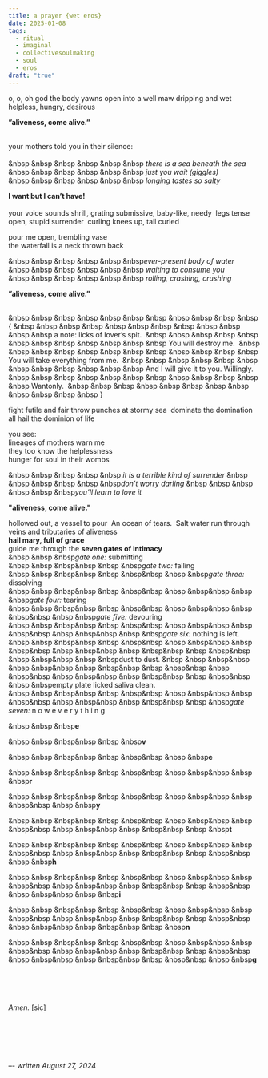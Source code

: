 ```yaml
---
title: a prayer {wet eros}
date: 2025-01-08
tags:
  - ritual
  - imaginal
  - collectivesoulmaking
  - soul
  - eros
draft: "true"
---
```


o, o, oh god
the body yawns open into a well
maw dripping and wet
helpless, hungry, desirous
<br/>

**”aliveness, come alive.”**  
<br/>

your mothers told you in their silence:  
<br/>
&nbsp &nbsp &nbsp &nbsp &nbsp &nbsp *there is a sea beneath the sea*  
&nbsp &nbsp &nbsp &nbsp &nbsp &nbsp *just you wait (giggles)*  
&nbsp &nbsp &nbsp &nbsp &nbsp &nbsp *longing tastes so salty* 
<br/>

**I want but I can’t have!**  
<br/>
your voice sounds shrill, grating
submissive, baby-like, needy 
legs tense open, stupid surrender 
curling knees up, tail curled  

pour me open, trembling vase  
the waterfall is a neck thrown back
<br/>

&nbsp &nbsp &nbsp &nbsp &nbsp &nbsp*ever-present body of water*  
&nbsp &nbsp &nbsp &nbsp &nbsp &nbsp *waiting to consume you*  
&nbsp &nbsp &nbsp &nbsp &nbsp &nbsp *rolling, crashing, crushing*
<br/>

**”aliveness, come alive.”**  
<br/>

&nbsp &nbsp &nbsp &nbsp &nbsp &nbsp &nbsp &nbsp &nbsp &nbsp &nbsp { 
&nbsp &nbsp &nbsp &nbsp &nbsp &nbsp &nbsp &nbsp &nbsp &nbsp &nbsp &nbsp a note: licks of lover’s spit. 
&nbsp &nbsp &nbsp &nbsp &nbsp &nbsp &nbsp &nbsp &nbsp &nbsp &nbsp &nbsp You will destroy me. 
&nbsp &nbsp &nbsp &nbsp &nbsp &nbsp &nbsp &nbsp &nbsp &nbsp &nbsp &nbsp You will take everything from me. 
&nbsp &nbsp &nbsp &nbsp &nbsp &nbsp &nbsp &nbsp &nbsp &nbsp &nbsp &nbsp And I will give it to you. Willingly. 
&nbsp &nbsp &nbsp &nbsp &nbsp &nbsp &nbsp &nbsp &nbsp &nbsp &nbsp &nbsp Wantonly. 
&nbsp &nbsp &nbsp &nbsp &nbsp &nbsp &nbsp &nbsp &nbsp &nbsp &nbsp &nbsp } 
<br/>

fight futile and fair
throw punches at stormy sea 
dominate the domination  
all hail the dominion of life  
<br/>

you see:  
lineages of mothers warn me  
they too know the helplessness  
hunger for soul in their wombs 
<br/>

&nbsp &nbsp &nbsp &nbsp &nbsp *it is a terrible kind of surrender*
&nbsp &nbsp &nbsp &nbsp &nbsp &nbsp*don’t worry darling*
&nbsp &nbsp &nbsp &nbsp &nbsp &nbsp*you’ll learn to love it*
<br/>

**"aliveness, come alive."** 
<br/>

hollowed out, a vessel to pour 
An ocean of tears. 
Salt water run through 
veins and tributaries of aliveness
<br/>
**hail mary, full of grace** 
<br/>
guide me through the **seven gates of intimacy** 
<br/>
&nbsp &nbsp &nbsp*gate one:* submitting
<br/>
&nbsp &nbsp &nbsp&nbsp &nbsp &nbsp*gate two:* falling 
<br/>
&nbsp &nbsp &nbsp&nbsp &nbsp &nbsp&nbsp &nbsp &nbsp*gate three:* dissolving 
<br/>
&nbsp &nbsp &nbsp&nbsp &nbsp &nbsp&nbsp &nbsp &nbsp&nbsp &nbsp &nbsp*gate four:* tearing
<br/> 
&nbsp &nbsp &nbsp&nbsp &nbsp &nbsp&nbsp &nbsp &nbsp&nbsp &nbsp &nbsp&nbsp &nbsp &nbsp*gate five:* devouring 
<br/>
&nbsp &nbsp &nbsp&nbsp &nbsp &nbsp&nbsp &nbsp &nbsp&nbsp &nbsp &nbsp&nbsp &nbsp &nbsp&nbsp &nbsp &nbsp*gate six:*  nothing is left. 
&nbsp &nbsp &nbsp&nbsp &nbsp &nbsp&nbsp &nbsp &nbsp&nbsp &nbsp &nbsp&nbsp &nbsp &nbsp&nbsp &nbsp &nbsp&nbsp &nbsp &nbsp&nbsp &nbsp &nbsp&nbsp &nbsp &nbspdust to dust. 
&nbsp &nbsp &nbsp&nbsp &nbsp &nbsp&nbsp &nbsp &nbsp&nbsp &nbsp &nbsp&nbsp &nbsp &nbsp&nbsp &nbsp &nbsp&nbsp &nbsp &nbsp&nbsp &nbsp &nbsp&nbsp &nbsp &nbspempty plate licked saliva clean. 
<br/>
&nbsp &nbsp &nbsp&nbsp &nbsp &nbsp&nbsp &nbsp &nbsp&nbsp &nbsp &nbsp&nbsp &nbsp &nbsp&nbsp &nbsp &nbsp&nbsp &nbsp &nbsp*gate seven:*  n o w  e  v  e  r  y  t  h  i  n  g 
<br/>
  
&nbsp &nbsp &nbsp**e** 

&nbsp &nbsp &nbsp&nbsp &nbsp &nbsp**v** 

&nbsp &nbsp &nbsp&nbsp &nbsp &nbsp&nbsp &nbsp &nbsp**e** 

&nbsp &nbsp &nbsp&nbsp &nbsp &nbsp&nbsp &nbsp &nbsp&nbsp &nbsp &nbsp**r** 

&nbsp &nbsp &nbsp&nbsp &nbsp &nbsp&nbsp &nbsp &nbsp&nbsp &nbsp &nbsp&nbsp &nbsp &nbsp**y** 

&nbsp &nbsp &nbsp&nbsp &nbsp &nbsp&nbsp &nbsp &nbsp&nbsp &nbsp &nbsp&nbsp &nbsp &nbsp&nbsp &nbsp &nbsp&nbsp &nbsp &nbsp**t**

&nbsp &nbsp &nbsp&nbsp &nbsp &nbsp&nbsp &nbsp &nbsp&nbsp &nbsp &nbsp&nbsp &nbsp &nbsp&nbsp &nbsp &nbsp&nbsp &nbsp &nbsp&nbsp &nbsp &nbsp**h** 

&nbsp &nbsp &nbsp&nbsp &nbsp &nbsp&nbsp &nbsp &nbsp&nbsp &nbsp &nbsp&nbsp &nbsp &nbsp&nbsp &nbsp &nbsp&nbsp &nbsp &nbsp&nbsp &nbsp &nbsp&nbsp &nbsp &nbsp**i** 

&nbsp &nbsp &nbsp&nbsp &nbsp &nbsp&nbsp &nbsp &nbsp&nbsp &nbsp &nbsp&nbsp &nbsp &nbsp&nbsp &nbsp &nbsp&nbsp &nbsp &nbsp&nbsp &nbsp &nbsp&nbsp &nbsp &nbsp&nbsp &nbsp &nbsp**n** 

&nbsp &nbsp &nbsp&nbsp &nbsp &nbsp&nbsp &nbsp &nbsp&nbsp &nbsp &nbsp&nbsp &nbsp &nbsp&nbsp &nbsp &nbsp&nbsp &nbsp &nbsp&nbsp &nbsp &nbsp&nbsp &nbsp &nbsp&nbsp &nbsp &nbsp&nbsp &nbsp &nbsp**g** 

  
  
<br/><br/><br/>

*Amen.* [sic]  
<br/><br/><br/><br/>
<br/>

*–- written August 27, 2024* 